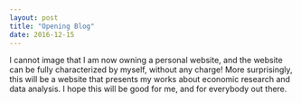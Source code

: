 ```yaml
---
layout: post
title: "Opening Blog"
date: 2016-12-15
---
```


I cannot image that I am now owning a personal website, and the website can be fully characterized by myself, without 
any charge! More surprisingly, this will be a website that presents my works about economic research and data analysis.
I hope this will be good for me, and for everybody out there. 
